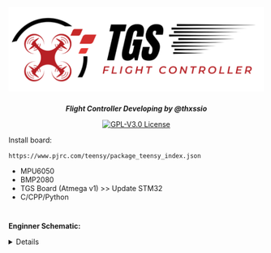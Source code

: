 <h1 align="center"><img src="assets/logo/capa2.png" height="auto" width="900"></img></h1>




<p align="center"><b><i>Flight Controller Developing by @thxssio</i></b></p>


<p align="center">
<a href="/LICENSE"><img alt="GPL-V3.0 License" src="https://img.shields.io/github/license/thxssio/FlightControllerTGS.svg"></a>
</p>



Install board:

```
https://www.pjrc.com/teensy/package_teensy_index.json
```

- MPU6050
- BMP2080
- TGS Board (Atmega v1) >> Update STM32
- C/CPP/Python


#
 **Enginner Schematic:**
<details>
<h1 align="center"><img src="assets/Enginner/schematic.png" height="auto" width="900"></img></h1>
<h1 align="center"><img src="assets/Enginner/PCBv1.png.png" height="auto" width="900"></img></h1>
</details>

